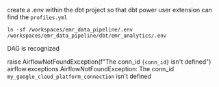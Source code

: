 create a .env within the dbt project so that dbt power user extension can find the `profiles.yml`

 `ln -sf /workspaces/emr_data_pipeline/.env /workspaces/emr_data_pipeline/dbt/emr_analytics/.env`


DAG is recognized


  raise AirflowNotFoundException(f"The conn_id `{conn_id}` isn't defined")
airflow.exceptions.AirflowNotFoundException: The conn_id `my_google_cloud_platform_connection` isn't defined